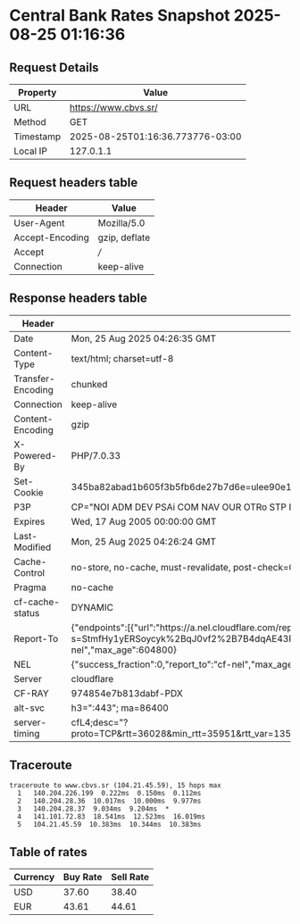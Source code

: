 # Central Bank Rates Snapshot 2025-08-25 01:16:36
## Request Details

| Property | Value |
|----------|-------|
| URL | https://www.cbvs.sr/ |
| Method | GET |
| Timestamp | 2025-08-25T01:16:36.773776-03:00 |
| Local IP | 127.0.1.1 |
    
## Request headers table

| Header | Value |
|--------|-------|
| User-Agent | Mozilla/5.0 |
| Accept-Encoding | gzip, deflate |
| Accept | */* |
| Connection | keep-alive |

    
## Response headers table
| Header | Value |
|--------|-------|
| Date | Mon, 25 Aug 2025 04:26:35 GMT |
| Content-Type | text/html; charset=utf-8 |
| Transfer-Encoding | chunked |
| Connection | keep-alive |
| Content-Encoding | gzip |
| X-Powered-By | PHP/7.0.33 |
| Set-Cookie | 345ba82abad1b605f3b5fb6de27b7d6e=ulee90e1h7ufhksobvkj3d9l63; path=/; HttpOnly |
| P3P | CP="NOI ADM DEV PSAi COM NAV OUR OTRo STP IND DEM" |
| Expires | Wed, 17 Aug 2005 00:00:00 GMT |
| Last-Modified | Mon, 25 Aug 2025 04:26:24 GMT |
| Cache-Control | no-store, no-cache, must-revalidate, post-check=0, pre-check=0 |
| Pragma | no-cache |
| cf-cache-status | DYNAMIC |
| Report-To | {"endpoints":[{"url":"https:\/\/a.nel.cloudflare.com\/report\/v4?s=StmfHy1yERSoycyk%2BqJ0vf2%2B7B4dqAE43PLrooBPufb1O8DWIwiczfZuZrGCqOJxgv6qmHx0jDX4Xx7Rra531cm8Q4M3zqnmmFxeWCp27JZN8wx4kLboeNw7wemQiA%3D%3D"}],"group":"cf-nel","max_age":604800} |
| NEL | {"success_fraction":0,"report_to":"cf-nel","max_age":604800} |
| Server | cloudflare |
| CF-RAY | 974854e7b813dabf-PDX |
| alt-svc | h3=":443"; ma=86400 |
| server-timing | cfL4;desc="?proto=TCP&rtt=36028&min_rtt=35951&rtt_var=13536&sent=4&recv=6&lost=0&retrans=0&sent_bytes=2828&recv_bytes=750&delivery_rate=80554&cwnd=232&unsent_bytes=0&cid=bea7a6752e6e4273&ts=4064&x=0" |

## Traceroute 

```
traceroute to www.cbvs.sr (104.21.45.59), 15 hops max
  1   140.204.226.199  0.222ms  0.150ms  0.112ms 
  2   140.204.28.36  10.017ms  10.000ms  9.977ms 
  3   140.204.28.37  9.034ms  9.204ms  * 
  4   141.101.72.83  18.541ms  12.523ms  16.019ms 
  5   104.21.45.59  10.383ms  10.344ms  10.383ms 

```

## Table of rates

| Currency | Buy Rate | Sell Rate |
|----------|----------|-----------|
| USD | 37.60 | 38.40 |
| EUR | 43.61 | 44.61 |
